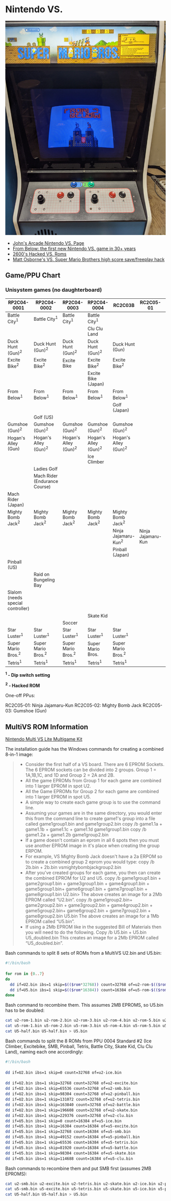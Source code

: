 # Nintendo VS.

![image](images/FromBelow.jpg)

- [John's Arcade Nintendo VS. Page](http://johnsarcade.com/nintendo_vs_ppu_info.php)
- [From Below: the first new Nintendo VS. game in 30+ years](https://mhughson.itch.io/from-below/devlog/206464/vs-system-beta-080)
- [2600's Hacked VS. Roms](https://forums.arcade-museum.com/threads/2600s-hacked-roms-for-the-nintendo-vs-system-and-multivs-pcb.375524/)
- [Matt Osborne's VS. Super Mario Brothers high score save/freeplay hack](http://www.scoresaves.com/VsSMBHSFP.html)

## Game/PPU Chart

### Unisystem games (no daughterboard)

|**RP2C04-0001**|**RP2C04-0002**|**RP2C04-0003**|**RP2C04-0004**|**RC2C03B**|**RC2C05-01**|**RC2C05-02**|**RC2C05-03**|
|-|-|-|-|-|-|-|-|
|Battle City<sup>1</sup>|Battle City<sup>1</sup>|Battle City<sup>1</sup>|Battle City<sup>1</sup>|||
||||Clu Clu Land|||
|Duck Hunt (Gun)<sup>2</sup>|Duck Hunt (Gun)<sup>2</sup>|Duck Hunt (Gun)<sup>2</sup>|Duck Hunt (Gun)<sup>2</sup>|Duck Hunt (Gun)|
|Excite Bike<sup>2</sup>|Excite Bike<sup>2</sup>|Excite Bike|Excite Bike<sup>2</sup>|Excite Bike<sup>2</sup>||
||||Excite Bike (Japan)|||
|From Below<sup>1</sup>|From Below<sup>1</sup>|From Below<sup>1</sup>|From Below<sup>1</sup>|From Below<sup>1</sup>||
|||||Golf (Japan)|
||Golf (US)||||
|Gumshoe (Gun)<sup>2</sup>|Gumshoe (Gun)<sup>2</sup>|Gumshoe (Gun)<sup>2</sup>|Gumshoe (Gun)<sup>2</sup>|Gumshoe (Gun)<sup>2</sup>|||Gumshoe (Gun)|
|Hogan's Alley (Gun)|Hogan's Alley (Gun)<sup>2</sup>|Hogan's Alley (Gun)<sup>2</sup>|Hogan's Alley (Gun)<sup>2</sup>|Hogan's Alley (Gun)<sup>2</sup>|
||||Ice Climber|||
||Ladies Golf|||||
||Mach Rider (Endurance Course)|||||
|Mach Rider (Japan)||||||
|Mighty Bomb Jack<sup>2</sup>|Mighty Bomb Jack<sup>2</sup>|Mighty Bomb Jack<sup>2</sup>|Mighty Bomb Jack<sup>2</sup>|Mighty Bomb Jack<sup>2</sup>||Mighty Bomb Jack|
|||||Ninja Jajamaru-Kun<sup>2</sup>|Ninja Jajamaru-Kun||
|||||Pinball (Japan)|
|Pinball (US)||||||
||Raid on Bungeling Bay||||
|Slalom (needs special controller)|||||
||||Skate Kid|||
|||Soccer||||
|Star Luster<sup>1</sup>|Star Luster<sup>1</sup>|Star Luster<sup>1</sup>|Star Luster<sup>1</sup>|Star Luster<sup>1</sup>||
|Super Mario Bros.<sup>2</sup>|Super Mario Bros.<sup>2</sup>|Super Mario Bros.<sup>2</sup>|Super Mario Bros.|Super Mario Bros.<sup>2</sup>||
|Tetris<sup>1</sup>|Tetris<sup>1</sup>|Tetris<sup>1</sup>|Tetris<sup>1</sup>|Tetris<sup>1</sup>||

**<sup>1</sup> - Dip switch setting**

**<sup>2</sup> - Hacked ROM**

One-off PPus:

RC2C05-01: Ninja Jajamaru-Kun
RC2C05-02: Mighty Bomb Jack
RC2C05-03: Gumshoe (Gun)

## MultiVS ROM Information

[Nintendo Multi VS Lite Multigame Kit](https://highscoresave.com/nintendo-multi-vs-lite-multigame-kit/)

The installation guide has the Windows commands for creating a combined 8-in-1 image:

> - Consider the first half of a VS board. There are 6 EPROM Sockets. The 6 EPROM sockets can be divided into 2 groups. Group 1 = 1A,1B,1C, and
1D and Group 2 = 2A and 2B.
> - All the game EPROMs from Group 1 for each game are combined into 1 larger EPROM in spot U2.
> - All the Game EPROMs for Group 2 for each game are combined into 1 larger EPROM in spot U5.
> - A simple way to create each game group is to use the command line.
> - Assuming your games are in the same directory, you would enter this from the command line to create game1's group into a file called game1group1.bin and game1group2.bin copy /b game1.1a + game1.1b +
game1.1c + game1.1d game1group1.bin copy /b game1.2a + game1.2b game1group2.bin
> - If a game doesn't contain an eprom in all 6 spots then you must use another EPROM image in it's place when creating the group ERPOM.
> - For example, VS Mighty Bomb Jack doesn't have a 2a ERPOM so to create a combined group 2 eprom you would type: copy /b 2b.bin + 2b.bin vsmightybombjackgroup2.bin
> - After you've created groups for each game, you then can create the combined EPROM for U2 and U5. copy /b game1group1.bin + game2group1.bin + game3group1.bin + game4group1.bin +
game5group1.bin+ game6group1.bin + game7group1.bin + game8group1.bin U2.bin> The above creates an image for a 2Mb EPROM called “U2.bin”. copy /b game1group2.bin+ game2group2.bin + game3group2.bin + game4group2.bin + game5group2.bin+ game6group2.bin + game7group2.bin + game8group2.bin U5.bin The above creates an image for a 1Mb EPROM called “U5.bin”.
> - If using a 2Mb EPROM like in the suggested Bill of Materials then you will need to do the following. Copy /b U5.bin + U5.bin U5_doubled.bin This creates an image for a 2Mb EPROM called “U5_doubled.bin”.

Bash commands to split 8 sets of ROMs from a MultiVS U2.bin and U5.bin:

```bash
#!/bin/bash
  
for rom in {0..7}
do
  dd if=U2.bin ibs=1 skip=$(($rom*32768)) count=32768 of=u2-rom-$(($rom+1)).bin
  dd if=U5.bin ibs=1 skip=$(($rom*16384)) count=16384 of=u5-rom-$(($rom+1)).bin
done
```

Bash command to recombine them. This assumes 2MB EPROMS, so U5.bin has to be doubled:

```bash
cat u2-rom-1.bin u2-rom-2.bin u2-rom-3.bin u2-rom-4.bin u2-rom-5.bin u2-rom-6.bin u2-rom-7.bin u2-rom-8.bin > U2.bin
cat u5-rom-1.bin u5-rom-2.bin u5-rom-3.bin u5-rom-4.bin u5-rom-5.bin u5-rom-6.bin u5-rom-7.bin u5-rom-8.bin > U5-half.bin
cat U5-half.bin U5-half.bin > U5.bin
```

Bash commands to split the 8 ROMs from PPU 0004 Standard #2 (Ice Climber, Excitebike, SMB, Pinball, Tetris, Battle City, Skate Kid, Clu Clu Land), naming each one accordingly:

```bash
#!/bin/bash
  
dd if=U2.bin ibs=1 skip=0 count=32768 of=u2-ice.bin

dd if=U2.bin ibs=1 skip=32768 count=32768 of=u2-excite.bin
dd if=U2.bin ibs=1 skip=65536 count=32768 of=u2-smb.bin
dd if=U2.bin ibs=1 skip=98304 count=32768 of=u2-pinball.bin
dd if=U2.bin ibs=1 skip=131072 count=32768 of=u2-tetris.bin
dd if=U2.bin ibs=1 skip=163840 count=32768 of=u2-battle.bin
dd if=U2.bin ibs=1 skip=196608 count=32768 of=u2-skate.bin
dd if=U2.bin ibs=1 skip=229376 count=32768 of=u2-clu.bin
dd if=U5.bin ibs=1 skip=0 count=16384 of=u5-ice.bin
dd if=U5.bin ibs=1 skip=16384 count=16384 of=u5-excite.bin
dd if=U5.bin ibs=1 skip=32768 count=16384 of=u5-smb.bin
dd if=U5.bin ibs=1 skip=49152 count=16384 of=u5-pinball.bin
dd if=U5.bin ibs=1 skip=65536 count=16384 of=u5-tetris.bin
dd if=U5.bin ibs=1 skip=81920 count=16384 of=u5-battle.bin
dd if=U5.bin ibs=1 skip=98304 count=16384 of=u5-skate.bin
dd if=U5.bin ibs=1 skip=114688 count=16384 of=u5-clu.bin
```
Bash commands to recombine them and put SMB first (assumes 2MB EPROMS):

```bash
cat u2-smb.bin u2-excite.bin u2-tetris.bin u2-skate.bin u2-ice.bin u2-pinball.bin u2-battle.bin u2-clu.bin > U2.bin
cat u5-smb.bin u5-excite.bin u5-tetris.bin u5-skate.bin u5-ice.bin u5-pinball.bin u5-battle.bin u5-clu.bin > U5-half.bin
cat U5-half.bin U5-half.bin > U5.bin
```
